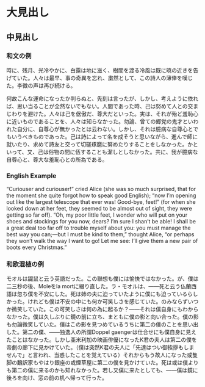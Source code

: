 # 大見出し
## 中見出し
### 和文の例

時に、残月、光冷やかに、白露は地に滋く、樹間を渡る冷風は既に暁の近きを告げていた。人々は最早、事の奇異を忘れ、粛然として、この詩人の薄倖を嘆じた。李徴の声は再び続ける。

何故こんな運命になったか判らぬと、先刻は言ったが、しかし、考えように依れば、思い当ることが全然ないでもない。人間であった時、己は努めて人との交まじわりを避けた。人々は己を倨傲だ、尊大だといった。実は、それが殆ど羞恥心に近いものであることを、人々は知らなかった。勿論、曾ての郷党の鬼才といわれた自分に、自尊心が無かったとは云わない。しかし、それは臆病な自尊心とでもいうべきものであった。己は詩によって名を成そうと思いながら、進んで師に就いたり、求めて詩友と交って切磋琢磨に努めたりすることをしなかった。かといって、又、己は俗物の間に伍することも潔しとしなかった。共に、我が臆病な自尊心と、尊大な羞恥心との所為である。

### English Example

“Curiouser and curiouser!” cried Alice (she was so much surprised, that for the moment she quite forgot how to speak good English); “now I’m opening out like the largest telescope that ever was! Good-bye, feet!” (for when she looked down at her feet, they seemed to be almost out of sight, they were getting so far off). “Oh, my poor little feet, I wonder who will put on your shoes and stockings for you now, dears? I’m sure I shan’t be able! I shall be a great deal too far off to trouble myself about you: you must manage the best way you can;—but I must be kind to them,” thought Alice, “or perhaps they won’t walk the way I want to go! Let me see: I’ll give them a new pair of boots every Christmas.”

### 和欧混植の例

モオルは鼹鼠と云う英語だった。この聯想も僕には愉快ではなかった。が、僕は二三秒の後、Moleをla mortに綴り直した。ラ・モオルは、――死と云う仏蘭西語は忽ち僕を不安にした。死は姉の夫に迫っていたように僕にも迫っているらしかった。けれども僕は不安の中にも何か可笑しさを感じていた。のみならずいつか微笑していた。この可笑しさは何の為に起るか？――それは僕自身にもわからなかった。僕は久しぶりに鏡の前に立ち、まともに僕の影と向い合った。僕の影も勿論微笑していた。僕はこの影を見つめているうちに第二の僕のことを思い出した。第二の僕、――独逸人の所謂Doppel gaengerは仕合せにも僕自身に見えたことはなかった。しかし亜米利加の映画俳優になったK君の夫人は第二の僕を帝劇の廊下に見かけていた。（僕は突然K君の夫人に「先達はつい御挨拶もしませんで」と言われ、当惑したことを覚えている）それからもう故人になった或隻脚の飜訳家もやはり銀座の或煙草屋に第二の僕を見かけていた。死は或は僕よりも第二の僕に来るのかも知れなかった。若し又僕に来たとしても、――僕は鏡に後ろを向け、窓の前の机へ帰って行った。
